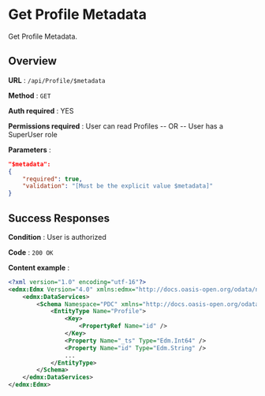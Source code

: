 # Get Profile Metadata

Get Profile Metadata.

## Overview

**URL** : `/api/Profile/$metadata`

**Method** : `GET`

**Auth required** : YES

**Permissions required** : User can read Profiles -- OR -- User has a SuperUser role

**Parameters** :

```json
"$metadata":
{
    "required": true,
    "validation": "[Must be the explicit value $metadata]"
}
```

## Success Responses

**Condition** : User is authorized

**Code** : `200 OK`

**Content example** :

```xml
<?xml version="1.0" encoding="utf-16"?>
<edmx:Edmx Version="4.0" xmlns:edmx="http://docs.oasis-open.org/odata/ns/edmx">
    <edmx:DataServices>
        <Schema Namespace="PDC" xmlns="http://docs.oasis-open.org/odata/ns/edm">
            <EntityType Name="Profile">
                <Key>
                    <PropertyRef Name="id" />
                </Key>
                <Property Name="_ts" Type="Edm.Int64" />
                <Property Name="id" Type="Edm.String" />
                ...
            </EntityType>
        </Schema>
    </edmx:DataServices>
</edmx:Edmx>
```
